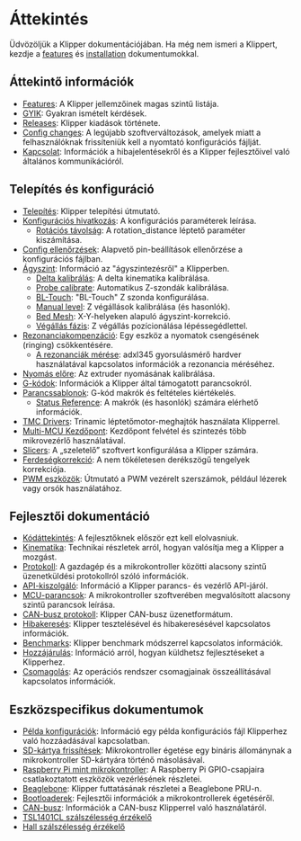 # Áttekintés

Üdvözöljük a Klipper dokumentációjában. Ha még nem ismeri a Klippert, kezdje a [features](Features.md) és [installation](Installation.md) dokumentumokkal.

## Áttekintő információk

- [Features](Features.md): A Klipper jellemzőinek magas szintű listája.
- [GYIK](FAQ.md): Gyakran ismételt kérdések.
- [Releases](Releases.md): Klipper kiadások története.
- [Config changes](Config_Changes.md): A legújabb szoftverváltozások, amelyek miatt a felhasználóknak frissíteniük kell a nyomtató konfigurációs fájlját.
- [Kapcsolat](Contact.md): Információk a hibajelentésekről és a Klipper fejlesztőivel való általános kommunikációról.

## Telepítés és konfiguráció

- [Telepítés](Installation.md): Klipper telepítési útmutató.
- [Konfigurációs hivatkozás](Config_Reference.md): A konfigurációs paraméterek leírása.
   - [Rotációs távolság](Rotation_Distance.md): A rotation_distance léptető paraméter kiszámítása.
- [Config ellenőrzések](Config_checks.md): Alapvető pin-beállítások ellenőrzése a konfigurációs fájlban.
- [Ágyszint](Bed_Level.md): Információ az "ágyszintezésről" a Klipperben.
   - [Delta kalibrálás](Delta_Calibrate.md): A delta kinematika kalibrálása.
   - [Probe calibrate](Probe_Calibrate.md): Automatikus Z-szondák kalibrálása.
   - [BL-Touch](BLTouch.md): "BL-Touch" Z szonda konfigurálása.
   - [Manual level](Manual_Level.md): Z végállások kalibrálása (és hasonlók).
   - [Bed Mesh](Bed_Mesh.md): X-Y-helyeken alapuló ágyszint-korrekció.
   - [Végállás fázis](Endstop_Phase.md): Z végállás pozícionálása lépéssegédlettel.
- [Rezonanciakompenzáció](Resonance_Compensation.md): Egy eszköz a nyomatok csengésének (ringing) csökkentésére.
   - [A rezonanciák mérése](Measuring_Resonances.md): adxl345 gyorsulásmérő hardver használatával kapcsolatos információk a rezonancia méréséhez.
- [Nyomás előre](Pressure_Advance.md): Az extruder nyomásának kalibrálása.
- [G-kódok](G-kódok.md): Információk a Klipper által támogatott parancsokról.
- [Parancssablonok](Command_Templates.md): G-kód makrók és feltételes kiértékelés.
   - [Status Reference](Status_Reference.md): A makrók (és hasonlók) számára elérhető információk.
- [TMC Drivers](TMC_Drivers.md): Trinamic léptetőmotor-meghajtók használata Klipperrel.
- [Multi-MCU Kezdőpont](Multi_MCU_Homing.md): Kezdőpont felvétel és szintezés több mikrovezérlő használatával.
- [Slicers](Slicers.md): A „szeletelő” szoftvert konfigurálása a Klipper számára.
- [Ferdeségkorrekció](Skew_Correction.md): A nem tökéletesen derékszögű tengelyek korrekciója.
- [PWM eszközök](Using_PWM_Tools.md): Útmutató a PWM vezérelt szerszámok, például lézerek vagy orsók használatához.

## Fejlesztői dokumentáció

- [Kódáttekintés](Code_Overview.md): A fejlesztőknek először ezt kell elolvasniuk.
- [Kinematika](Kinematika.md): Technikai részletek arról, hogyan valósítja meg a Klipper a mozgást.
- [Protokoll](Protocol.md): A gazdagép és a mikrokontroller közötti alacsony szintű üzenetküldési protokollról szóló információk.
- [API-kiszolgáló](API_Server.md): Információ a Klipper parancs- és vezérlő API-járól.
- [MCU-parancsok](MCU_Commands.md): A mikrokontroller szoftverében megvalósított alacsony szintű parancsok leírása.
- [CAN-busz protokoll](CANBUS_protocol.md): Klipper CAN-busz üzenetformátum.
- [Hibakeresés](Debugging.md): Klipper tesztelésével és hibakeresésével kapcsolatos információk.
- [Benchmarks](Benchmarks.md): Klipper benchmark módszerrel kapcsolatos információk.
- [Hozzájárulás](CONTRIBUTING.md): Információ arról, hogyan küldhetsz fejlesztéseket a Klipperhez.
- [Csomagolás](Packaging.md): Az operációs rendszer csomagjainak összeállításával kapcsolatos információk.

## Eszközspecifikus dokumentumok

- [Példa konfigurációk](Example_Configs.md): Információ egy példa konfigurációs fájl Klipperhez való hozzáadásával kapcsolatban.
- [SD-kártya frissítések](SDCard_Updates.md): Mikrokontroller égetése egy bináris állománynak a mikrokontroller SD-kártyára történő másolásával.
- [Raspberry Pi mint mikrokontroller](RPi_microcontroller.md): A Raspberry Pi GPIO-csapjaira csatlakoztatott eszközök vezérlésének részletei.
- [Beaglebone](Beaglebone.md): Klipper futtatásának részletei a Beaglebone PRU-n.
- [Bootloaderek](Bootloaders.md): Fejlesztői információk a mikrokontrollerek égetéséről.
- [CAN-busz](CANBUS.md): Információk a CAN-busz Klipperrel való használatáról.
- [TSL1401CL szálszélesség érzékelő](TSL1401CL_Filament_Width_Sensor.md)
- [Hall szálszélesség érzékelő](Hall_Filament_Width_Sensor.md)
